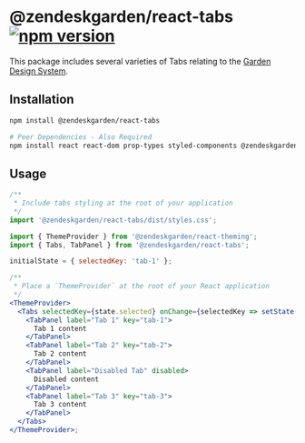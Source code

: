 # @zendeskgarden/react-tabs [![npm version](https://img.shields.io/npm/v/@zendeskgarden/react-tabs.svg?style=flat-square)](https://www.npmjs.com/package/@zendeskgarden/react-tabs)

This package includes several varieties of Tabs relating to
the [Garden Design System](https://zendeskgarden.github.io/).

## Installation

```sh
npm install @zendeskgarden/react-tabs

# Peer Dependencies - Also Required
npm install react react-dom prop-types styled-components @zendeskgarden/react-theming
```

## Usage

```jsx static
/**
 * Include tabs styling at the root of your application
 */
import '@zendeskgarden/react-tabs/dist/styles.css';

import { ThemeProvider } from '@zendeskgarden/react-theming';
import { Tabs, TabPanel } from '@zendeskgarden/react-tabs';

initialState = { selectedKey: 'tab-1' };

/**
 * Place a `ThemeProvider` at the root of your React application
 */
<ThemeProvider>
  <Tabs selectedKey={state.selected} onChange={selectedKey => setState({ selectedKey })}>
    <TabPanel label="Tab 1" key="tab-1">
      Tab 1 content
    </TabPanel>
    <TabPanel label="Tab 2" key="tab-2">
      Tab 2 content
    </TabPanel>
    <TabPanel label="Disabled Tab" disabled>
      Disabled content
    </TabPanel>
    <TabPanel label="Tab 3" key="tab-3">
      Tab 3 content
    </TabPanel>
  </Tabs>
</ThemeProvider>;
```
